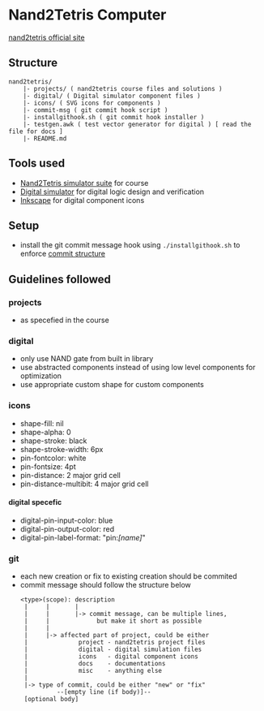 # Nand2Tetris Computer

[nand2tetris official site](https://nand2tetris.org)

## Structure
```
nand2tetris/
    |- projects/ ( nand2tetris course files and solutions )
    |- digital/ ( Digital simulator component files )
    |- icons/ ( SVG icons for components )
    |- commit-msg ( git commit hook script )
    |- installgithook.sh ( git commit hook installer )
    |- testgen.awk ( test vector generator for digital ) [ read the file for docs ]
    |- README.md
```

## Tools used
- [Nand2Tetris simulator suite](https://www.nand2tetris.org/software) for course
- [Digital simulator](https://github.com/hneemann/Digital.git) for digital logic design and verification
- [Inkscape](https://inkscape.org) for digital component icons

## Setup
- install the git commit message hook using `./installgithook.sh` to enforce [commit structure](#git)

## Guidelines followed
### projects
- as specefied in the course

### digital
- only use NAND gate from built in library
- use abstracted components instead of using low level components for optimization
- use appropriate custom shape for custom components

### icons
- shape-fill: nil
- shape-alpha: 0
- shape-stroke: black
- shape-stroke-width: 6px
- pin-fontcolor: white
- pin-fontsize: 4pt
- pin-distance: 2 major grid cell
- pin-distance-multibit: 4 major grid cell
#### digital specefic
- digital-pin-input-color: blue
- digital-pin-output-color: red
- digital-pin-label-format: "pin:*[name]*"

### git
- each new creation or fix to existing creation should be commited
- commit message should follow the structure below
    ```
    <type>(scope): description
     |     |       |
     |     |       |-> commit message, can be multiple lines, 
     |     |             but make it short as possible
     |     |
     |     |-> affected part of project, could be either
     |              project - nand2tetris project files
     |              digital - digital simulation files
     |              icons   - digital component icons
     |              docs    - documentations
     |              misc    - anything else
     |
     |-> type of commit, could be either "new" or "fix"
              --[empty line (if body)]--
     [optional body]
    ```
